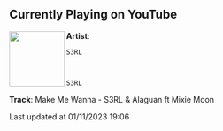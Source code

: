 ## Currently Playing on YouTube

[<img align="left" width="100" src="https://i.ytimg.com/vi/oxT-nIZRQ0U/maxresdefault.jpg">](https://www.youtube.com/watch?v=oxT-nIZRQ0U)

**Artist**: 
  
    S3RL
  
  
  
    S3RL
  





 

**Track**: Make Me Wanna - S3RL & Alaguan ft Mixie Moon

Last updated at 01/11/2023 19:06

